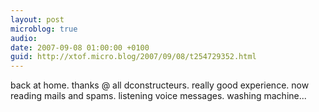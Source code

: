 ```yaml
---
layout: post
microblog: true
audio: 
date: 2007-09-08 01:00:00 +0100
guid: http://xtof.micro.blog/2007/09/08/t254729352.html
---
```

back at home. thanks @ all dconstructeurs. really good experience. now reading mails and spams. listening voice messages. washing machine...
